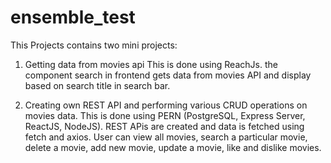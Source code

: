 # ensemble_test

This Projects contains two mini projects:
1. Getting data from movies api 
  This is done using ReachJs. the component search in frontend gets data from movies API and display based on search title in search bar.

2.   Creating own REST API and performing various CRUD operations on movies data.
  This is done using PERN (PostgreSQL, Express Server, ReactJS, NodeJS). REST APis are created and data is fetched using fetch and axios. User can view all movies, search a particular movie, delete a movie, add new movie, update a movie, like and dislike movies.


  